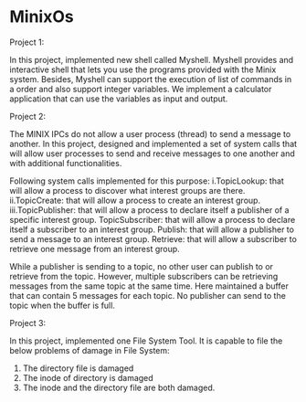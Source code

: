 # MinixOs

Project 1:

In this project, implemented new shell called Myshell. Myshell provides and interactive shell that lets you use the programs provided with the Minix system. Besides, Myshell can support the execution of list of commands in a order and also support integer variables. We implement a calculator application that can use the variables as input and output.



Project 2:

The MINIX IPCs do not allow a user process (thread) to send a message to another. In this project, designed and implemented a set of system calls that will allow user processes to send and receive messages to one another and with additional functionalities.

Following system calls implemented for this purpose:
i.TopicLookup: that will allow a process to discover what interest groups are there.
ii.TopicCreate: that will allow a process to create an interest group.
iii.TopicPublisher: that will allow a process to declare itself a publisher of a specific interest group.
       TopicSubscriber: that will allow a process to declare itself a subscriber to an interest group.
       Publish: that will allow a publisher to send a message to an interest group.
       Retrieve: that will allow a subscriber to retrieve one message from an interest group.
       
While a publisher is sending to a topic, no other user can publish to or retrieve from the topic. However, multiple subscribers can be retrieving messages from the same topic at the same time. Here maintained a buffer that can contain 5 messages for each topic. No publisher can send to the topic when the buffer is full.



Project 3:

In this project, implemented one File System Tool.
It is capable to file the below problems of damage in File System:
1. The directory file is damaged
2. The inode of directory is damaged
3. The inode and the directory file are both damaged.
